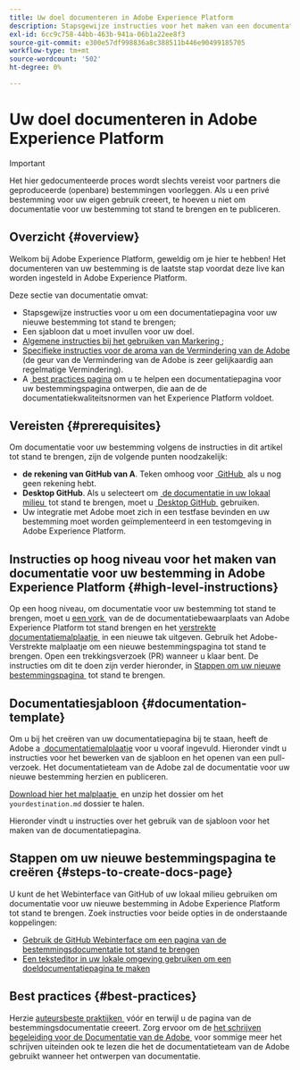 ```yaml
---
title: Uw doel documenteren in Adobe Experience Platform
description: Stapsgewijze instructies voor het maken van een documentatiepagina voor uw bestemming in Adobe Experience Platform
exl-id: 6cc9c758-44bb-463b-941a-06b1a22ee8f3
source-git-commit: e300e57df998836a8c388511b446e90499185705
workflow-type: tm+mt
source-wordcount: '502'
ht-degree: 0%

---
```


# Uw doel documenteren in Adobe Experience Platform

>[!IMPORTANT]
>
>Het hier gedocumenteerde proces wordt slechts vereist voor partners die geproduceerde (openbare) bestemmingen voorleggen. Als u een privé bestemming voor uw eigen gebruik creeert, te hoeven u niet om documentatie voor uw bestemming tot stand te brengen en te publiceren.

## Overzicht {#overview}

Welkom bij Adobe Experience Platform, geweldig om je hier te hebben!
Het documenteren van uw bestemming is de laatste stap voordat deze live kan worden ingesteld in Adobe Experience Platform.

Deze sectie van documentatie omvat:

* Stapsgewijze instructies voor u om een documentatiepagina voor uw nieuwe bestemming tot stand te brengen;
* Een sjabloon dat u moet invullen voor uw doel.
* [&#x200B; Algemene instructies bij het gebruiken van Markering &#x200B;](https://experienceleague.adobe.com/docs/contributor/contributor-guide/writing-essentials/markdown.html?lang=nl-NL);
* [&#x200B; Specifieke instructies voor de aroma van de Vermindering van de Adobe &#x200B;](https://experienceleague.adobe.com/docs/contributor/contributor-guide/writing-essentials/markdown.html?lang=nl-NL#custom-markdown-extensions) (de geur van de Vermindering van de Adobe is zeer gelijkaardig aan regelmatige Vermindering).
* A [&#x200B; best practices pagina &#x200B;](./authoring-best-practices.md) om u te helpen een documentatiepagina voor uw bestemmingspagina ontwerpen, die aan de de documentatiekwaliteitsnormen van het Experience Platform voldoet.

## Vereisten {#prerequisites}

Om documentatie voor uw bestemming volgens de instructies in dit artikel tot stand te brengen, zijn de volgende punten noodzakelijk:

* **de rekening van GitHub van A**. Teken omhoog voor [&#x200B; GitHub &#x200B;](https://github.com/) als u nog geen rekening hebt.
* **Desktop GitHub**. Als u selecteert om [&#x200B; de documentatie in uw lokaal milieu &#x200B;](./work-in-local-environment.md) tot stand te brengen, moet u [&#x200B; Desktop GitHub &#x200B;](https://desktop.github.com/) gebruiken.
* Uw integratie met Adobe moet zich in een testfase bevinden en uw bestemming moet worden geïmplementeerd in een testomgeving in Adobe Experience Platform.

## Instructies op hoog niveau voor het maken van documentatie voor uw bestemming in Adobe Experience Platform {#high-level-instructions}

Op een hoog niveau, om documentatie voor uw bestemming tot stand te brengen, moet u [&#x200B; een vork &#x200B;](https://experienceleague.adobe.com/docs/contributor/contributor-guide/setup/local-repo.html?lang=nl-NL#fork-the-repository) van de de documentatiebewaarplaats van Adobe Experience Platform tot stand brengen en het [&#x200B; verstrekte documentatiemalplaatje &#x200B;](./self-service-template.md) in een nieuwe tak uitgeven. Gebruik het Adobe-Verstrekte malplaatje om een nieuwe bestemmingspagina tot stand te brengen. Open een trekkingsverzoek (PR) wanneer u klaar bent. De instructies om dit te doen zijn verder hieronder, in [&#x200B; Stappen om uw nieuwe bestemmingspagina &#x200B;](./documentation-instructions.md#steps-to-create-docs-page) tot stand te brengen.

<!--

* In the table of contents (TOC.md) `/help/rtcdp/TOC.md`, add a link to your new destination page. Place it within the category where your destination resides in the Adobe Experience Platform user interface (for example: mobile, social, advertising). 
* In the overview page for the respective category, add a link to your new destination page. For example, for cloud storage destinations, you would add a link to [this page](https://docs.adobe.com/content/help/nl-NL/experience-platform/rtcdp/destinations/destinations-cat/cloud-storage/cloud-storage-destinations.html). 

-->

## Documentatiesjabloon {#documentation-template}

Om u bij het creëren van uw documentatiepagina bij te staan, heeft de Adobe a [&#x200B; documentatiemalplaatje &#x200B;](./self-service-template.md) voor u vooraf ingevuld. Hieronder vindt u instructies voor het bewerken van de sjabloon en het openen van een pull-verzoek. Het documentatieteam van de Adobe zal de documentatie voor uw nieuwe bestemming herzien en publiceren.

[&#x200B; Download hier het malplaatje &#x200B;](../assets/docs-framework/yourdestination-template.zip) en unzip het dossier om het `yourdestination.md` dossier te halen.

Hieronder vindt u instructies over het gebruik van de sjabloon voor het maken van de documentatiepagina.

## Stappen om uw nieuwe bestemmingspagina te creëren {#steps-to-create-docs-page}

U kunt de het Webinterface van GitHub of uw lokaal milieu gebruiken om documentatie voor uw nieuwe bestemming in Adobe Experience Platform tot stand te brengen. Zoek instructies voor beide opties in de onderstaande koppelingen:

* [Gebruik de GitHub Webinterface om een pagina van de bestemmingsdocumentatie tot stand te brengen](./use-github-interface-to-create-documentation.md)
* [Een teksteditor in uw lokale omgeving gebruiken om een doeldocumentatiepagina te maken](./work-in-local-environment.md)

## Best practices {#best-practices}

Herzie [&#x200B; auteursbeste praktijken &#x200B;](/help/destinations/destination-sdk/docs-framework/authoring-best-practices.md) vóór en terwijl u de pagina van de bestemmingsdocumentatie creeert. Zorg ervoor om de [&#x200B; het schrijven begeleiding voor de Documentatie van de Adobe &#x200B;](https://experienceleague.adobe.com/docs/contributor/contributor-guide/writing-essentials/general-writing-guidance.html?lang=nl-NL) voor sommige meer het schrijven uiteinden ook te lezen die het de documentatieteam van de Adobe gebruikt wanneer het ontwerpen van documentatie.